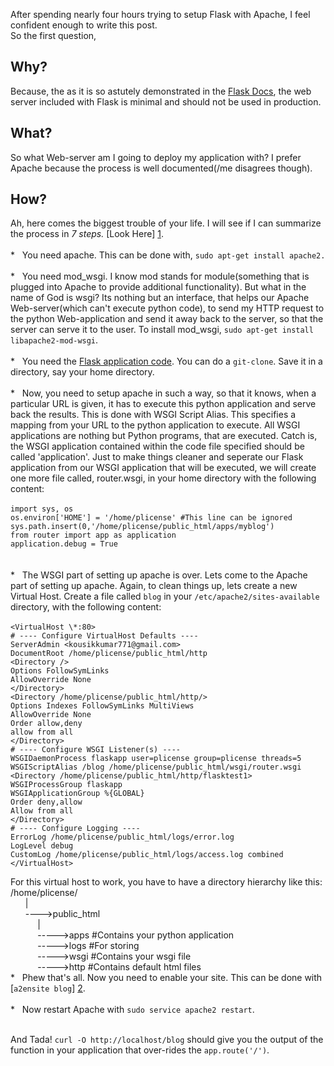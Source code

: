 <!--
3
kousikk
01 Dec
2013
flask, mod_wsgi, apache, setup, tech
-->

After spending nearly four hours trying to setup Flask with Apache, I feel confident enough to write this post.<br>
So the first question,

Why?
----
Because, the as it is so astutely demonstrated in the [Flask Docs](http://flask.pocoo.org/docs/deploying/#deployment-options), the web server included with Flask is minimal and should not be used in production.<br>

What?
-----
So what Web-server am I going to deploy my application with? I prefer Apache because the process is well documented(/me disagrees though).<br>

How?
----
Ah, here comes the biggest trouble of your life. I will see if I can summarize the process in *7 steps.* [Look Here] [1].<br><br>
\*&nbsp;&nbsp;&nbsp;You need apache. This can be done with, `sudo apt-get install apache2.`<br><br>
\*&nbsp;&nbsp;&nbsp;You need mod_wsgi. I know mod stands for module(something that is plugged into Apache to provide additional functionality). But what in the name of God is wsgi? Its nothing but an interface, that helps our Apache Web-server(which can't execute python code), to send my HTTP request to the python Web-application and send it away back to the server, so that the server can serve it to the user. To install mod_wsgi, `sudo apt-get install libapache2-mod-wsgi`.<br><br>
\*&nbsp;&nbsp;&nbsp;You need the [Flask application code](https://github.com/programmerlicense/myblog). You can do a `git-clone`. Save it in a directory, say your home directory.<br><br>
\*&nbsp;&nbsp;&nbsp;Now, you need to setup apache in such a way, so that it knows, when a particular URL is given, it has to execute this python application and serve back the results. This is done with WSGI Script Alias. This specifies a mapping from your URL to the python application to execute. All WSGI applications are nothing but Python programs, that are executed. Catch is, the WSGI application contained within the code file specified should be called 'application'. Just to make things cleaner and seperate our Flask application from our WSGI application that will be executed, we will create one more file called, router.wsgi, in your home directory with the following content:<br><br>
`import sys, os`<br>
`os.environ['HOME'] = '/home/plicense' #This line can be ignored`<br>
`sys.path.insert(0,'/home/plicense/public_html/apps/myblog')`<br>
`from router import app as application`<br>
`application.debug = True`<br><br><Br>
\*&nbsp;&nbsp;&nbsp;The WSGI part of setting up apache is over. Lets come to the Apache part of setting up apache. Again, to clean things up, lets create a new Virtual Host. Create a file called `blog` in your `/etc/apache2/sites-available` directory, with the following content:<Br><br>
`<VirtualHost \*:80>`  
        `# ---- Configure VirtualHost Defaults ----`  
    `ServerAdmin <kousikkumar771@gmail.com>`   
        `DocumentRoot /home/plicense/public_html/http`   
        `<Directory />`   
                `Options FollowSymLinks`   
                `AllowOverride None`   
        `</Directory>`     
        `<Directory /home/plicense/public_html/http/>`   
                `Options Indexes FollowSymLinks MultiViews`   
                `AllowOverride None`   
                `Order allow,deny`   
                `allow from all`   
        `</Directory>`   
        `# ---- Configure WSGI Listener(s) ----`   
        `WSGIDaemonProcess flaskapp user=plicense group=plicense threads=5`   
        `WSGIScriptAlias /blog /home/plicense/public_html/wsgi/router.wsgi`   
        `<Directory /home/plicense/public_html/http/flasktest1>`   
                `WSGIProcessGroup flaskapp`   
                `WSGIApplicationGroup %{GLOBAL}`   
                `Order deny,allow`   
                `Allow from all`   
        `</Directory>`   
        `# ---- Configure Logging ----`  
    `ErrorLog /home/plicense/public_html/logs/error.log`   
    `LogLevel debug`   
    `CustomLog /home/plicense/public_html/logs/access.log combined`   
`</VirtualHost>`  


For this virtual host to work, you have to have a directory hierarchy like this:   
/home/plicense/  
&nbsp;&nbsp;&nbsp;&nbsp;&nbsp;&nbsp;|<Br>
&nbsp;&nbsp;&nbsp;&nbsp;&nbsp;&nbsp;\-\-\-\->public_html<br>
&nbsp;&nbsp;&nbsp;&nbsp;&nbsp;&nbsp;&nbsp;&nbsp;&nbsp;&nbsp;&nbsp;|<br>
&nbsp;&nbsp;&nbsp;&nbsp;&nbsp;&nbsp;&nbsp;&nbsp;&nbsp;&nbsp;&nbsp;\-\-\-\-\->apps&nbsp;#Contains&nbsp;your&nbsp;python&nbsp;application<br>
&nbsp;&nbsp;&nbsp;&nbsp;&nbsp;&nbsp;&nbsp;&nbsp;&nbsp;&nbsp;&nbsp;\-\-\-\-\->logs&nbsp;#For&nbsp;storing&nbsp;<br>
&nbsp;&nbsp;&nbsp;&nbsp;&nbsp;&nbsp;&nbsp;&nbsp;&nbsp;&nbsp;&nbsp;\-\-\-\-\->wsgi&nbsp;#Contains&nbsp;your&nbsp;wsgi&nbsp;file<br>
&nbsp;&nbsp;&nbsp;&nbsp;&nbsp;&nbsp;&nbsp;&nbsp;&nbsp;&nbsp;&nbsp;\-\-\-\-\->http&nbsp;#Contains&nbsp;default&nbsp;html&nbsp;files<br>
\*&nbsp;&nbsp;&nbsp;Phew that's all. Now you need to enable your site. This can be done with [`a2ensite blog`] [2].<Br><br>
\*&nbsp;&nbsp;&nbsp;Now restart Apache with `sudo service apache2 restart`.<br><br>

And Tada! `curl -O http://localhost/blog` should give you the output of the function in your application that over-rides the `app.route('/')`.  

[1]: http://ubuntu.com/ "Your operating system must be Ubuntu 12.04."  
[2]: http://manpages.ubuntu.com/manpages/precise/man8/a2ensite.8.html "To disable your site, use `a2dissite blog`."  
